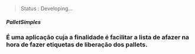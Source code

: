 > Status : Developing...

##### PalletSimples

### É uma aplicação cuja a finalidade é facilitar a lista de afazer na hora de fazer etiquetas de liberação dos pallets. 
